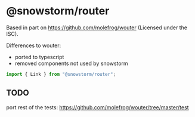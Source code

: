 # @snowstorm/router

Based in part on https://github.com/molefrog/wouter (Licensed under the ISC).

Differences to wouter:

- ported to typescript
- removed components not used by snowstorm

```ts
import { Link } from "@snowstorm/router";
```

## TODO

port rest of the tests: https://github.com/molefrog/wouter/tree/master/test
